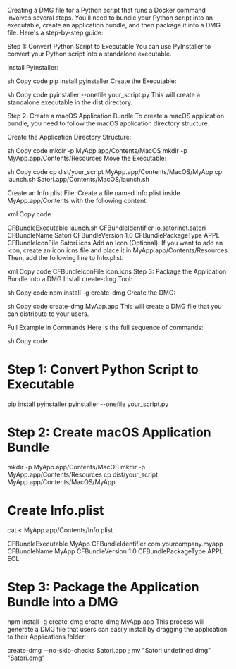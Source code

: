 Creating a DMG file for a Python script that runs a Docker command involves several steps. You'll need to bundle your Python script into an executable, create an application bundle, and then package it into a DMG file. Here's a step-by-step guide:

Step 1: Convert Python Script to Executable
You can use PyInstaller to convert your Python script into a standalone executable.

Install PyInstaller:

sh
Copy code
pip install pyinstaller
Create the Executable:

sh
Copy code
pyinstaller --onefile your_script.py
This will create a standalone executable in the dist directory.

Step 2: Create a macOS Application Bundle
To create a macOS application bundle, you need to follow the macOS application directory structure.

Create the Application Directory Structure:

sh
Copy code
mkdir -p MyApp.app/Contents/MacOS
mkdir -p MyApp.app/Contents/Resources
Move the Executable:

sh
Copy code
cp dist/your_script MyApp.app/Contents/MacOS/MyApp
cp launch.sh Satori.app/Contents/MacOS/launch.sh

Create an Info.plist File:
Create a file named Info.plist inside MyApp.app/Contents with the following content:

xml
Copy code
<?xml version="1.0" encoding="UTF-8"?>
<!DOCTYPE plist PUBLIC "-//Apple//DTD PLIST 1.0//EN" "http://www.apple.com/DTDs/PropertyList-1.0.dtd">
<plist version="1.0">
<dict>
    <key>CFBundleExecutable</key>
    <string>launch.sh</string>
    <key>CFBundleIdentifier</key>
    <string>io.satorinet.satori</string>
    <key>CFBundleName</key>
    <string>Satori</string>
    <key>CFBundleVersion</key>
    <string>1.0</string>
    <key>CFBundlePackageType</key>
    <string>APPL</string>
    <key>CFBundleIconFile</key>
    <string>Satori.icns</string>
</dict>
</plist>
Add an Icon (Optional):
If you want to add an icon, create an icon.icns file and place it in MyApp.app/Contents/Resources. Then, add the following line to Info.plist:

xml
Copy code
<key>CFBundleIconFile</key>
<string>icon.icns</string>
Step 3: Package the Application Bundle into a DMG
Install create-dmg Tool:

sh
Copy code
npm install -g create-dmg
Create the DMG:

sh
Copy code
create-dmg MyApp.app
This will create a DMG file that you can distribute to your users.

Full Example in Commands
Here is the full sequence of commands:

sh
Copy code
# Step 1: Convert Python Script to Executable
pip install pyinstaller
pyinstaller --onefile your_script.py

# Step 2: Create macOS Application Bundle
mkdir -p MyApp.app/Contents/MacOS
mkdir -p MyApp.app/Contents/Resources
cp dist/your_script MyApp.app/Contents/MacOS/MyApp

# Create Info.plist
cat <<EOL > MyApp.app/Contents/Info.plist
<?xml version="1.0" encoding="UTF-8"?>
<!DOCTYPE plist PUBLIC "-//Apple//DTD PLIST 1.0//EN" "http://www.apple.com/DTDs/PropertyList-1.0.dtd">
<plist version="1.0">
<dict>
    <key>CFBundleExecutable</key>
    <string>MyApp</string>
    <key>CFBundleIdentifier</key>
    <string>com.yourcompany.myapp</string>
    <key>CFBundleName</key>
    <string>MyApp</string>
    <key>CFBundleVersion</key>
    <string>1.0</string>
    <key>CFBundlePackageType</key>
    <string>APPL</string>
</dict>
</plist>
EOL

# Step 3: Package the Application Bundle into a DMG
npm install -g create-dmg
create-dmg MyApp.app
This process will generate a DMG file that users can easily install by dragging the application to their Applications folder.

create-dmg --no-skip-checks Satori.app ; mv "Satori undefined.dmg" "Satori.dmg"